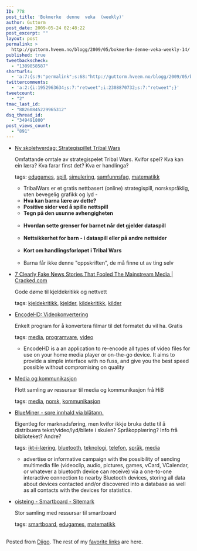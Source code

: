 ```yaml
---
ID: 778
post_title: 'Bokmerke  denne  veka  (weekly)'
author: Guttorm
post_date: 2009-05-24 02:48:22
post_excerpt: ""
layout: post
permalink: >
  http://guttorm.hveem.no/blogg/2009/05/bokmerke-denne-veka-weekly-14/
published: true
tweetbackscheck:
  - "1309858587"
shorturls:
  - 'a:7:{s:9:"permalink";s:68:"http://guttorm.hveem.no/blogg/2009/05/bokmerke-denne-veka-weekly-14/";s:7:"tinyurl";s:25:"http://tinyurl.com/on9767";s:4:"isgd";s:17:"http://is.gd/Nkcp";s:5:"bitly";s:19:"http://bit.ly/kbHcl";s:5:"snipr";s:22:"http://snipr.com/jd2o4";s:5:"snurl";s:22:"http://snurl.com/jd2o4";s:7:"snipurl";s:24:"http://snipurl.com/jd2o4";}'
twittercomments:
  - 'a:2:{i:1952963634;s:7:"retweet";i:2308870732;s:7:"retweet";}'
tweetcount:
  - "2"
tmac_last_id:
  - "88260845229965312"
dsq_thread_id:
  - "349491800"
post_views_count:
  - "891"
---
```

<ul class='diigo-linkroll'><li><p class='diigo-link'><a rel='nofollow' href='http://nyskole.blogspot.com/2009/05/strategispillet-tribal-wars.html'>Ny skolehverdag: Strategispillet Tribal Wars</a></p><p class='diigo-description'>Omfattande omtale av strategispelet Tribal Wars.
Kvifor spel? Kva kan ein læra? Kva farar finst det? Kva er handlinga?</p><p class='diigo-tags'><a style='color:#000 !important;text-decoration:none !important;' href='http://www.diigo.com/cloud/guttorm1979'>tags</a>: <a href='http://www.diigo.com/user/guttorm1979/edugames'>edugames</a>, <a href='http://www.diigo.com/user/guttorm1979/spill'>spill</a>, <a href='http://www.diigo.com/user/guttorm1979/simulering'>simulering</a>, <a href='http://www.diigo.com/user/guttorm1979/samfunnsfag'>samfunnsfag</a>, <a href='http://www.diigo.com/user/guttorm1979/matematikk'>matematikk</a></p><ul class='diigo-highlights'><li><div class="content">TribalWars er et gratis nettbasert (online) strategispill, norskspråklig, uten bevegelig grafikk og lyd -</div></li><li><div class="content"><strong>Hva kan barna lære av dette?</strong><br /></div></li><li><div class="content"><strong>Positive sider ved å spille nettspill</strong><br /></div></li><li><div class="content"><strong>Tegn på den usunne avhengigheten</strong><br /><br /></div></li><li><div class="content"><strong>Hvordan sette grenser for barnet når det gjelder dataspill</strong><br /><br /></div></li><li><div class="content"><strong>Nettsikkerhet for barn - i dataspill eller på andre nettsider</strong><br /><br /></div></li><li><div class="content"><strong>Kort om handlingsforløpet i Tribal Wars</strong><br /><br /></div></li><li><div class="content">Barna får ikke denne "oppskriften", de må finne ut av ting selv</div></li></ul></li><li><p class='diigo-link'><a rel='nofollow' href='http://www.cracked.com/article_17318_7-clearly-fake-news-stories-that-fooled-mainstream-media.html'>7 Clearly Fake News Stories That Fooled The Mainstream Media | Cracked.com</a></p><p class='diigo-description'>Gode døme til kjeldekritikk og nettvett</p><p class='diigo-tags'><a style='color:#000 !important;text-decoration:none !important;' href='http://www.diigo.com/cloud/guttorm1979'>tags</a>: <a href='http://www.diigo.com/user/guttorm1979/kjeldekritikk'>kjeldekritikk</a>, <a href='http://www.diigo.com/user/guttorm1979/kjelder'>kjelder</a>, <a href='http://www.diigo.com/user/guttorm1979/kildekritikk'>kildekritikk</a>, <a href='http://www.diigo.com/user/guttorm1979/kilder'>kilder</a></p></li><li><p class='diigo-link'><a rel='nofollow' href='http://dcunningham.net/encodehd'>EncodeHD: Videokonvertering</a></p><p class='diigo-description'>Enkelt program for å konvertera filmar til det formatet du vil ha. Gratis</p><p class='diigo-tags'><a style='color:#000 !important;text-decoration:none !important;' href='http://www.diigo.com/cloud/guttorm1979'>tags</a>: <a href='http://www.diigo.com/user/guttorm1979/media'>media</a>, <a href='http://www.diigo.com/user/guttorm1979/programvare'>programvare</a>, <a href='http://www.diigo.com/user/guttorm1979/video'>video</a></p><ul class='diigo-highlights'><li><div class="content">EncodeHD is a an application to re-encode all types of video files for use on your home media player or on-the-go device. It aims to provide a simple interface with no fuss, and give you the best speed possible without compromising on quality</div></li></ul></li><li><p class='diigo-link'><a rel='nofollow' href='http://home.hib.no/mediesenter/medium/medium.html'>Media og kommunikasjon</a></p><p class='diigo-description'>Flott samling av ressursar til media og kommunikasjon frå HiB</p><p class='diigo-tags'><a style='color:#000 !important;text-decoration:none !important;' href='http://www.diigo.com/cloud/guttorm1979'>tags</a>: <a href='http://www.diigo.com/user/guttorm1979/media'>media</a>, <a href='http://www.diigo.com/user/guttorm1979/norsk'>norsk</a>, <a href='http://www.diigo.com/user/guttorm1979/kommunikasjon'>kommunikasjon</a></p></li><li><p class='diigo-link'><a rel='nofollow' href='http://download.cnet.com/BlueMiner/3000-2064_4-10862139.html'>BlueMiner - spre innhald via blåtann.</a></p><p class='diigo-description'>Eigentleg for marknadsføring, men kvifor ikkje bruka dette til å distribuera tekst/video/lyd/bilete i skulen? Språkopplæring? Info frå biblioteket? Andre?</p><p class='diigo-tags'><a style='color:#000 !important;text-decoration:none !important;' href='http://www.diigo.com/cloud/guttorm1979'>tags</a>: <a href='http://www.diigo.com/user/guttorm1979/ikt-i-læring'>ikt-i-læring</a>, <a href='http://www.diigo.com/user/guttorm1979/bluetooth'>bluetooth</a>, <a href='http://www.diigo.com/user/guttorm1979/teknologi'>teknologi</a>, <a href='http://www.diigo.com/user/guttorm1979/telefon'>telefon</a>, <a href='http://www.diigo.com/user/guttorm1979/språk'>språk</a>, <a href='http://www.diigo.com/user/guttorm1979/media'>media</a></p><ul class='diigo-highlights'><li><div class="content">advertise or informative campaign with the possibility of sending multimedia file (videoclip, audio, pictures, games, vCard, VCalendar, or whatever a bluetooth device can receive) via a one-to-one interactive connection to nearby Bluetooth devices, storing all data about devices contacted and/or discovered into a database as well as all contacts with the devices for statistics.</div></li></ul></li><li><p class='diigo-link'><a rel='nofollow' href='http://my.sitemark.com/oisteing/tiles/folders/Smartboard'>oisteing - Smartboard - Sitemark</a></p><p class='diigo-description'>Stor samling med ressursar til smartboard</p><p class='diigo-tags'><a style='color:#000 !important;text-decoration:none !important;' href='http://www.diigo.com/cloud/guttorm1979'>tags</a>: <a href='http://www.diigo.com/user/guttorm1979/smartboard'>smartboard</a>, <a href='http://www.diigo.com/user/guttorm1979/edugames'>edugames</a>, <a href='http://www.diigo.com/user/guttorm1979/matematikk'>matematikk</a></p></li></ul><br />Posted from <a href='http://www.diigo.com'>Diigo</a>. The rest of my <a href='http://www.diigo.com/user/guttorm1979'>favorite links</a> are here.
